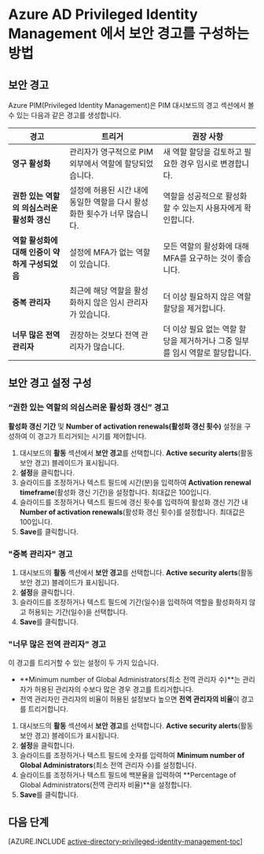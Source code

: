 <properties
   pageTitle="보안 경고를 구성하는 방법 | Microsoft Azure"
   description="Azure Privileged Identity Management 확장에 대한 보안 경고를 구성하는 방법 배우기"
   services="active-directory"
   documentationCenter=""
   authors="kgremban"
   manager="stevenpo"
   editor=""/>

<tags
   ms.service="active-directory"
   ms.devlang="na"
   ms.topic="article"
   ms.tgt_pltfrm="na"
   ms.workload="identity"
   ms.date="04/15/2016"
   ms.author="kgremban"/>

# Azure AD Privileged Identity Management 에서 보안 경고를 구성하는 방법

## 보안 경고
Azure PIM(Privileged Identity Management)은 PIM 대시보드의 경고 섹션에서 볼 수 있는 다음과 같은 경고를 생성합니다.

| 경고 | 트리거 | 권장 사항 |
| ----- | ------- | -------------- |
| **영구 활성화** | 관리자가 영구적으로 PIM 외부에서 역할에 할당되었습니다. | 새 역할 할당을 검토하고 필요한 경우 임시로 변경합니다. |
| **권한 있는 역할의 의심스러운 활성화 갱신** | 설정에 허용된 시간 내에 동일한 역할을 다시 활성화한 횟수가 너무 많습니다. | 역할을 성공적으로 활성화할 수 있는지 사용자에게 확인합니다. |
| **역할 활성화에 대해 인증이 약하게 구성되었음** | 설정에 MFA가 없는 역할이 있습니다. | 모든 역할의 활성화에 대해 MFA를 요구하는 것이 좋습니다. |
| **중복 관리자** | 최근에 해당 역할을 활성화하지 않은 임시 관리자가 있습니다. | 더 이상 필요하지 않은 역할 할당을 제거합니다. |
| **너무 많은 전역 관리자** | 권장하는 것보다 전역 관리자가 많습니다. | 더 이상 필요 없는 역할 할당을 제거하거나 그중 일부를 임시 역할로 할당합니다. |

## 보안 경고 설정 구성

### “권한 있는 역할의 의심스러운 활성화 갱신” 경고

**활성화 갱신 기간** 및 **Number of activation renewals(활성화 갱신 횟수)** 설정을 구성하여 이 경고가 트리거되는 시기를 제어합니다.

1. 대시보드의 **활동** 섹션에서 **보안 경고**를 선택합니다. **Active security alerts**(활동 보안 경고) 블레이드가 표시됩니다.
2. **설정**을 클릭합니다.
3. 슬라이드를 조정하거나 텍스트 필드에 시간(분)을 입력하여 **Activation renewal timeframe**(활성화 갱신 기간)을 설정합니다. 최대값은 100입니다.
4. 슬라이드를 조정하거나 텍스트 필드에 갱신 횟수를 입력하여 활성화 갱신 기간 내 **Number of activation renewals**(활성화 갱신 횟수)를 설정합니다. 최대값은 100입니다.
5. **Save**를 클릭합니다.

### "중복 관리자" 경고
1. 대시보드의 **활동** 섹션에서 **보안 경고**를 선택합니다. **Active security alerts**(활동 보안 경고) 블레이드가 표시됩니다.
2. **설정**을 클릭합니다.
3. 슬라이드를 조정하거나 텍스트 필드에 기간(일수)을 입력하여 역할을 활성화하지 않고 허용되는 기간(일수)을 선택합니다.
4. **Save**를 클릭합니다.

### "너무 많은 전역 관리자" 경고

이 경고를 트리거할 수 있는 설정이 두 가지 있습니다.
- **Minimum number of Global Administrators(최소 전역 관리자 수)**는 관리자가 허용된 관리자의 수보다 많은 경우 경고를 트리거합니다.
- 전역 관리자인 관리자의 비율이 허용된 설정보다 높으면 **전역 관리자의 비율**이 경고를 트리거합니다.

1. 대시보드의 **활동** 섹션에서 **보안 경고**를 선택합니다. **Active security alerts**(활동 보안 경고) 블레이드가 표시됩니다.
2. **설정**을 클릭합니다.
3. 슬라이드를 조정하거나 텍스트 필드에 숫자를 입력하여 **Minimum number of Global Administrators**(최소 전역 관리자 수)를 설정합니다.
4. 슬라이드를 조정하거나 텍스트 필드에 백분율을 입력하여 **Percentage of Global Administrators(전역 관리자 비율)**을 설정합니다.
5. **Save**를 클릭합니다.

<!--Every topic should have next steps and links to the next logical set of content to keep the customer engaged-->
## 다음 단계
[AZURE.INCLUDE [active-directory-privileged-identity-management-toc](../../includes/active-directory-privileged-identity-management-toc.md)]

<!---HONumber=AcomDC_0420_2016-->